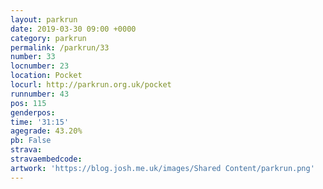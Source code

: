 ```yaml
---
layout: parkrun
date: 2019-03-30 09:00 +0000
category: parkrun
permalink: /parkrun/33
number: 33
locnumber: 23
location: Pocket
locurl: http://parkrun.org.uk/pocket
runnumber: 43
pos: 115
genderpos: 
time: '31:15'
agegrade: 43.20%
pb: False
strava: 
stravaembedcode:
artwork: 'https://blog.josh.me.uk/images/Shared Content/parkrun.png'
---
```

